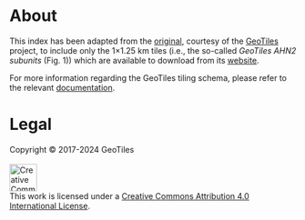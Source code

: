 # About

This index has been adapted from the [original](https://static.fwrite.org/2023/01/AHN_subunits_GeoTiles.zip), courtesy
of the [GeoTiles](https://weblog.fwrite.org/geotiles/) project, to include only the 1×1.25 km tiles (i.e., the so-called
*GeoTiles AHN2 subunits* (Fig. 1)) which are available to download from
its [website](https://geotiles.citg.tudelft.nl/).

For more information regarding the GeoTiles tiling schema, please refer to the
relevant [documentation](https://weblog.fwrite.org/kaartbladen/).

# Legal

Copyright © 2017-2024 GeoTiles
<br>
<br>
<a rel="license" href="https://creativecommons.org/licenses/by/4.0/">
<img alt="Creative Commons License" style="border-width:0; height:3rem" src="https://mirrors.creativecommons.org/presskit/buttons/88x31/svg/by.svg" />
</a>
<br>
This work is licensed under a <a rel="license" href="https://creativecommons.org/licenses/by/4.0/">Creative Commons
Attribution 4.0 International License</a>.
